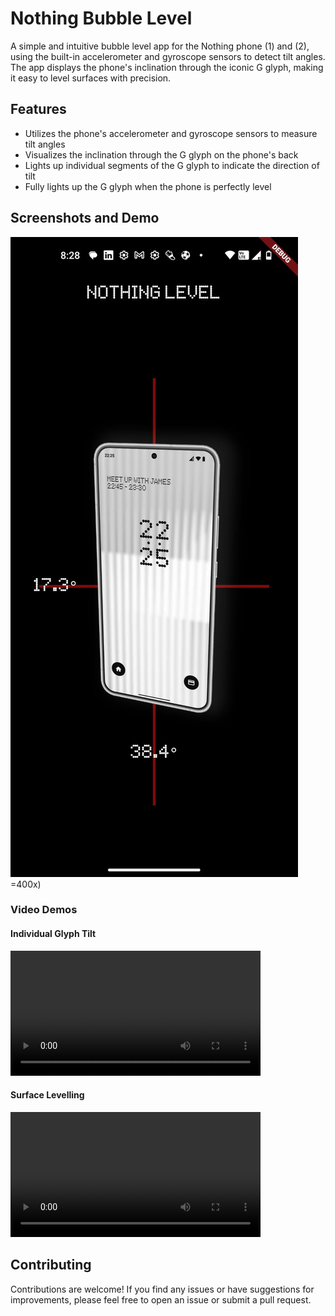 # Nothing Bubble Level

A simple and intuitive bubble level app for the Nothing phone (1) and (2), using the built-in accelerometer and gyroscope sensors to detect tilt angles. The app displays the phone's inclination through the iconic G glyph, making it easy to level surfaces with precision.

## Features

- Utilizes the phone's accelerometer and gyroscope sensors to measure tilt angles
- Visualizes the inclination through the G glyph on the phone's back
- Lights up individual segments of the G glyph to indicate the direction of tilt
- Fully lights up the G glyph when the phone is perfectly level

## Screenshots and Demo

![App screenshot](https://github.com/gawdam/nothingGyro/blob/main/app_screenshot.jpeg) =400x)

### Video Demos

#### Individual Glyph Tilt

<video controls width="400">
<source src="https://github.com/gawdam/nothingGyro/raw/main/individual_glyph_video.mp4" type="video/mp4">
</video>

#### Surface Levelling

<video controls width="400">
<source src="https://github.com/gawdam/nothingGyro/raw/main/surface_levelling.mp4" type="video/mp4">
</video>

## Contributing
Contributions are welcome! If you find any issues or have suggestions for improvements, please feel free to open an issue or submit a pull request.

